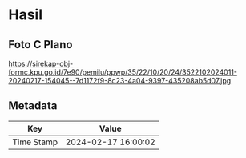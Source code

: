 # Hasil

## Foto C Plano

https://sirekap-obj-formc.kpu.go.id/7e90/pemilu/ppwp/35/22/10/20/24/3522102024011-20240217-154045--7d1172f9-8c23-4a04-9397-435208ab5d07.jpg


## Metadata

| Key        | Value               |
| ---------- | ------------------- |
| Time Stamp | 2024-02-17 16:00:02 |



